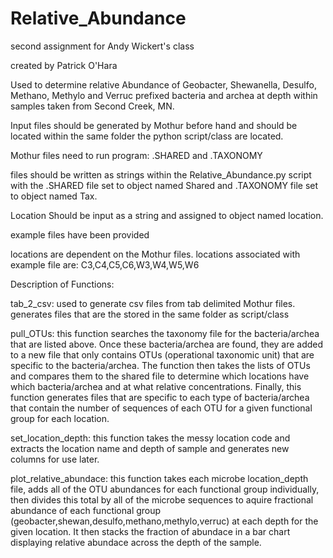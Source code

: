 # Relative_Abundance
second assignment for Andy Wickert's class

created by Patrick O'Hara

Used to determine relative Abundance of Geobacter, Shewanella, Desulfo, Methano,
Methylo and Verruc prefixed bacteria and archea at depth within samples taken 
from Second Creek, MN.

Input files should be generated by Mothur before hand and should be located 
within the same folder the python script/class are located.

Mothur files need to run program: .SHARED and .TAXONOMY
    
files should be written as strings within the Relative_Abundance.py script with
the .SHARED file set to object named Shared and .TAXONOMY file set to object
named Tax.

Location Should be input as a string and assigned to object named location.

example files have been provided

locations are dependent on the Mothur files. locations associated with example
file are: C3,C4,C5,C6,W3,W4,W5,W6

Description of Functions:

tab_2_csv:
    used to generate csv files from tab delimited Mothur files. generates files
    that are the stored in the same folder as script/class
    
pull_OTUs:
    this function searches the taxonomy file for the bacteria/archea that are
    listed above. Once these bacteria/archea are found, they are added to a new
    file that only contains OTUs (operational taxonomic unit) that are specific
    to the bacteria/archea. The function then takes the lists of OTUs and
    compares them to the shared file to determine which locations have which
    bacteria/archea and at what relative concentrations. Finally, this function
    generates files that are specific to each type of bacteria/archea that 
    contain the number of sequences of each OTU for a given functional group 
    for each location.
    
set_location_depth:
    this function takes the messy location code and extracts the location name
    and depth of sample and generates new columns for use later.
    
plot_relative_abundace:
    this function takes each microbe location_depth file, adds all of the OTU
    abundances for each functional group individually, then divides this total 
    by all of the microbe sequences to aquire fractional abundance of each
    functional group (geobacter,shewan,desulfo,methano,methylo,verruc) at each
    depth for the given location. It then stacks the fraction of abundace in a
    bar chart displaying relative abundace across the depth of the sample.
